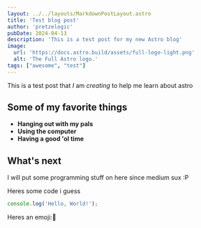 ```yaml
---
layout: ../../layouts/MarkdownPostLayout.astro
title: 'Test blog post'
author: 'pretzelogic'
pubDate: 2024-04-13
description: 'This is a test post for my new Astro blog'
image:
  url: 'https://docs.astro.build/assets/full-logo-light.png'
  alt: 'The Full Astro logo.'
tags: ["awesome", "test"]
---
```


This is a test post that _I_ am _creating_ to help me learn about astro

## Some of my favorite things

 - **Hanging out with my pals**
 - **Using the computer**
 - **Having a good 'ol time**

## What's next

I will put some programming stuff on here since medium sux :P

Heres some code i guess

```javascript
console.log('Hello, World!');
```

Heres an emoji:🗿
